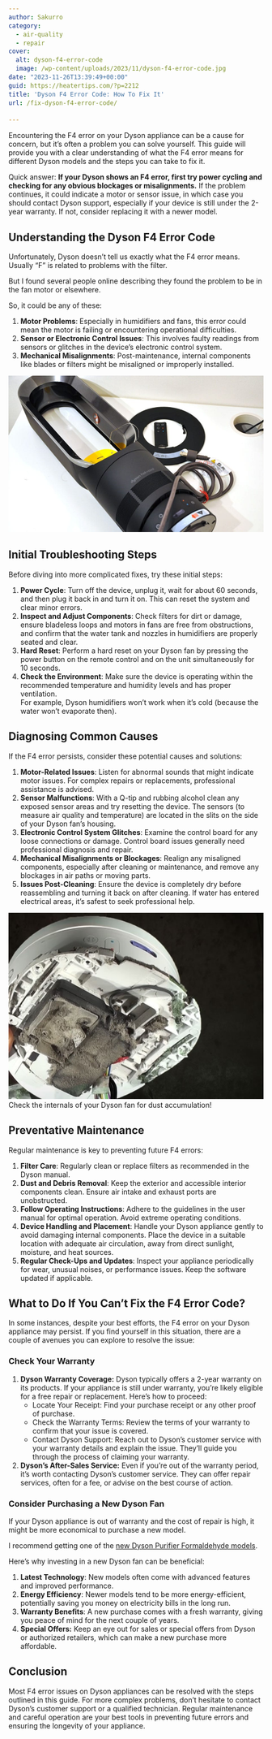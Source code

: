 ```yaml
---
author: Sakurro
category:
  - air-quality
  - repair
cover:
  alt: dyson-f4-error-code
  image: /wp-content/uploads/2023/11/dyson-f4-error-code.jpg
date: "2023-11-26T13:39:49+00:00"
guid: https://heatertips.com/?p=2212
title: 'Dyson F4 Error Code: How To Fix It'
url: /fix-dyson-f4-error-code/

---
```

Encountering the F4 error on your Dyson appliance can be a cause for concern, but it’s often a problem you can solve yourself. This guide will provide you with a clear understanding of what the F4 error means for different Dyson models and the steps you can take to fix it.

Quick answer: **If your Dyson shows an F4 error, first try power cycling and checking for any obvious blockages or misalignments.** If the problem continues, it could indicate a motor or sensor issue, in which case you should contact Dyson support, especially if your device is still under the 2-year warranty. If not, consider replacing it with a newer model.

## Understanding the Dyson F4 Error Code

Unfortunately, Dyson doesn’t tell us exactly what the F4 error means. Usually “F” is related to problems with the filter.

But I found several people online describing they found the problem to be in the fan motor or elsewhere.

So, it could be any of these:

1. **Motor Problems**: Especially in humidifiers and fans, this error could mean the motor is failing or encountering operational difficulties.
1. **Sensor or Electronic Control Issues**: This involves faulty readings from sensors or glitches in the device’s electronic control system.
1. **Mechanical Misalignments**: Post-maintenance, internal components like blades or filters might be misaligned or improperly installed.

![dyson heater energy efficiency](/wp-content/uploads/2020/01/dyson-heater-efficiency.jpg)

## Initial Troubleshooting Steps

Before diving into more complicated fixes, try these initial steps:

1. **Power Cycle**: Turn off the device, unplug it, wait for about 60 seconds, and then plug it back in and turn it on. This can reset the system and clear minor errors.
1. **Inspect and Adjust Components**: Check filters for dirt or damage, ensure bladeless loops and motors in fans are free from obstructions, and confirm that the water tank and nozzles in humidifiers are properly seated and clear.
1. **Hard Reset**: Perform a hard reset on your Dyson fan by pressing the power button on the remote control and on the unit simultaneously for 10 seconds.
1. **Check the Environment**: Make sure the device is operating within the recommended temperature and humidity levels and has proper ventilation.  
For example, Dyson humidifiers won’t work when it’s cold (because the water won’t evaporate then).

## Diagnosing Common Causes

If the F4 error persists, consider these potential causes and solutions:

1. **Motor-Related Issues**: Listen for abnormal sounds that might indicate motor issues. For complex repairs or replacements, professional assistance is advised.
1. **Sensor Malfunctions**: With a Q-tip and rubbing alcohol clean any exposed sensor areas and try resetting the device. The sensors (to measure air quality and temperature) are located in the slits on the side of your Dyson fan’s housing.
1. **Electronic Control System Glitches**: Examine the control board for any loose connections or damage. Control board issues generally need professional diagnosis and repair.
1. **Mechanical Misalignments or Blockages**: Realign any misaligned components, especially after cleaning or maintenance, and remove any blockages in air paths or moving parts.
1. **Issues Post-Cleaning**: Ensure the device is completely dry before reassembling and turning it back on after cleaning. If water has entered electrical areas, it’s safest to seek professional help.

![dyson hot cool dust in internal components](/wp-content/uploads/2022/12/dyson-hot-cool-heater-dust-internal-components.jpg)Check the internals of your Dyson fan for dust accumulation!

## Preventative Maintenance

Regular maintenance is key to preventing future F4 errors:

1. **Filter Care**: Regularly clean or replace filters as recommended in the Dyson manual.
1. **Dust and Debris Removal**: Keep the exterior and accessible interior components clean. Ensure air intake and exhaust ports are unobstructed.
1. **Follow Operating Instructions**: Adhere to the guidelines in the user manual for optimal operation. Avoid extreme operating conditions.
1. **Device Handling and Placement**: Handle your Dyson appliance gently to avoid damaging internal components. Place the device in a suitable location with adequate air circulation, away from direct sunlight, moisture, and heat sources.
1. **Regular Check-Ups and Updates**: Inspect your appliance periodically for wear, unusual noises, or performance issues. Keep the software updated if applicable.

## What to Do If You Can’t Fix the F4 Error Code?

In some instances, despite your best efforts, the F4 error on your Dyson appliance may persist. If you find yourself in this situation, there are a couple of avenues you can explore to resolve the issue:

### Check Your Warranty

1. **Dyson Warranty Coverage:** Dyson typically offers a 2-year warranty on its products. If your appliance is still under warranty, you’re likely eligible for a free repair or replacement. Here’s how to proceed:
   - Locate Your Receipt: Find your purchase receipt or any other proof of purchase.
   - Check the Warranty Terms: Review the terms of your warranty to confirm that your issue is covered.
   - Contact Dyson Support: Reach out to Dyson’s customer service with your warranty details and explain the issue. They’ll guide you through the process of claiming your warranty.
1. **Dyson’s After-Sales Service:** Even if you’re out of the warranty period, it’s worth contacting Dyson’s customer service. They can offer repair services, often for a fee, or advise on the best course of action.

### Consider Purchasing a New Dyson Fan

If your Dyson appliance is out of warranty and the cost of repair is high, it might be more economical to purchase a new model.

I recommend getting one of the [new Dyson Purifier Formaldehyde models](https://www.amazon.com/Dyson-Purifier-Cool-FormaldehydeTM-TP09/dp/B0BV59P8YY?crid=2EOEN3FEKE7OM&keywords=dyson+fan&qid=1701004367&sprefix=dyson+fa%2Caps%2C267&sr=8-17&linkCode=ll1&tag=heatertips-20&linkId=b92cba54d31fa7de8021ee15f9791c74&language=en_US&ref_=as_li_ss_tl).

Here’s why investing in a new Dyson fan can be beneficial:

1. **Latest Technology**: New models often come with advanced features and improved performance.
1. **Energy Efficiency**: Newer models tend to be more energy-efficient, potentially saving you money on electricity bills in the long run.
1. **Warranty Benefits**: A new purchase comes with a fresh warranty, giving you peace of mind for the next couple of years.
1. **Special Offers:** Keep an eye out for sales or special offers from Dyson or authorized retailers, which can make a new purchase more affordable.

## Conclusion

Most F4 error issues on Dyson appliances can be resolved with the steps outlined in this guide. For more complex problems, don’t hesitate to contact Dyson’s customer support or a qualified technician. Regular maintenance and careful operation are your best tools in preventing future errors and ensuring the longevity of your appliance.
